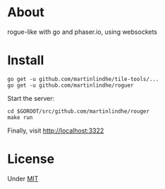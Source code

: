# About

rogue-like with go and phaser.io, using websockets


# Install

```
go get -u github.com/martinlindhe/tile-tools/...
go get -u github.com/martinlindhe/roguer
```

Start the server:
```
cd $GOROOT/src/github.com/martinlindhe/rouger
make run
```

Finally, visit <http://localhost:3322>


# License

Under [MIT](LICENSE)
